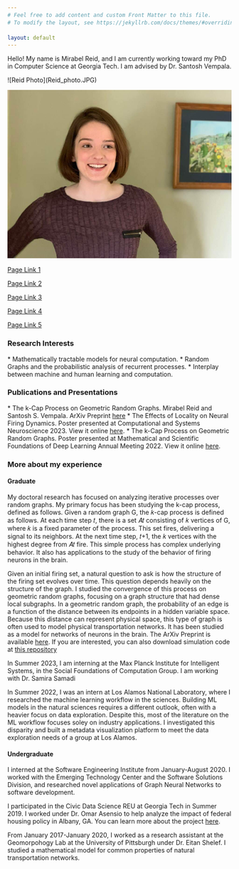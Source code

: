 ```yaml
---
# Feel free to add content and custom Front Matter to this file.
# To modify the layout, see https://jekyllrb.com/docs/themes/#overriding-theme-defaults

layout: default
---
```

<p> Hello! My name is Mirabel Reid, and I am currently working toward my PhD in Computer Science at Georgia Tech. I am advised by Dr. Santosh Vempala.</p>
<p>![Reid Photo](Reid_photo.JPG)

![Reid Photo](https://github.com/mirabelreid/mirabelreid.github.io/raw/master/docs/Reid_photo.JPG)

[Page Link 1](/docs/cv.html)


[Page Link 2](cv.md)


[Page Link 3](./cv.md)


[Page Link 4](docs/cv.md)


[Page Link 5](./docs/cv.md)
<h3>Research Interests</h3>
*  Mathematically tractable models for neural computation.
*  Random Graphs and the probabilistic analysis of recurrent processes.
*  Interplay between machine and human learning and computation.
<h3>Publications and Presentations</h3>
*  The k-Cap Process on Geometric Random Graphs. Mirabel Reid and Santosh S. Vempala. ArXiv Preprint <a href="https://arxiv.org/abs/2203.12680">here</a>
*  The Effects of Locality on Neural Firing Dynamics. Poster presented at Computational and Systems Neuroscience 2023. View it online <a href="https://github.com/mirabelreid/mirabelreid.github.io/raw/master/kcapcosyne.pdf">here</a>.
*  The k-Cap Process on Geometric Random Graphs. Poster presented at Mathematical and Scientific Foundations of Deep Learning Annual Meeting 2022. View it online  <a href="https://github.com/mirabelreid/mirabelreid.github.io/raw/master/kcapGRGPosterMoDL.pdf">here</a>.
<h3>More about my experience</h3>
<h4>Graduate</h4>
<p>My doctoral research has focused on analyzing iterative processes over random graphs. My primary focus has been studying the k-cap process, defined as follows. Given a random graph G, the 𝑘-cap process is defined as follows. At each time step 𝑡, there is a set 𝐴𝑡 consisting of 𝑘 vertices of G, where 𝑘 is a fixed parameter of the process. This set fires, delivering a signal to its neighbors. At the next time step, 𝑡+1, the 𝑘 vertices with the highest degree from 𝐴𝑡 fire. This simple process has complex underlying behavior. It also has applications to the study of the behavior of firing neurons in the brain.</p>

<p>Given an initial firing set, a natural question to ask is how the structure of the firing set evolves over time. This question depends heavily on the structure of the graph. I studied the convergence of this process on geometric random graphs, focusing on a graph structure that had dense local subgraphs. In a geometric random graph, the probability of an edge is a function of the distance between its endpoints in a hidden variable space. Because this distance can represent physical space, this type of graph is often used to model physical transportation networks. It has been studied as a model for networks of neurons in the brain. The ArXiv Preprint is available <a href="https://arxiv.org/abs/2203.12680">here</a>. If you are interested, you can also download simulation code at <a href="https://github.com/mirabelreid/Assemblies-Simulations">this repository </a>
<p> In Summer 2023, I am interning at the Max Planck Institute for Intelligent Systems, in the Social Foundations of Computation Group. I am working with Dr. Samira Samadi </p>
 <p> In Summer 2022, I was an intern at Los Alamos National Laboratory, where I researched the machine learning workflow in the sciences. Building ML models in the natural sciences requires a different outlook, often with a heavier focus on data exploration. Despite this, most of the literature on the ML workflow focuses soley on industry applications. I investigated this disparity and built a metadata visualization platform to meet the data exploration needs of a group at Los Alamos.</p>

<h4>Undergraduate</h4>
<p> I interned at the Software Engineering Institute from January-August 2020. I worked with the Emerging Technology Center and the Software Solutions Division, and researched novel applications of Graph Neural Networks to software development.</p>
<p> I participated in the Civic Data Science REU at Georgia Tech in Summer 2019. I worked under Dr. Omar Asensio to help analyze the impact of federal housing policy in Albany, GA. You can learn more about the project <a href="https://civicdatascience.gatech.edu/project-blog/">here</a>.</p>
<p> From January 2017-January 2020, I worked as a research assistant at the Geomorpohogy Lab at the University of Pittsburgh under Dr. Eitan Shelef. I studied a mathematical model for common properties of natural transportation networks.</p>
